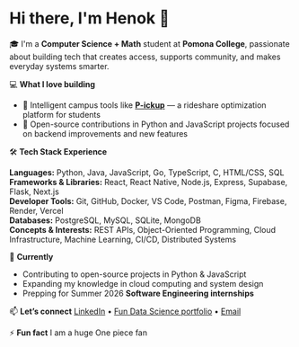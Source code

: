 # Hi there, I'm Henok 👋

🎓 I'm a **Computer Science + Math** student at **Pomona College**, passionate about building tech that creates access, supports community, and makes everyday systems smarter.

💻 **What I love building**
- 🚗 Intelligent campus tools like [**P-ickup**](https://github.com/HenokDawite/p-ickup) — a rideshare optimization platform for students  
- 🧩 Open-source contributions in Python and JavaScript projects focused on backend improvements and new features

🛠️ **Tech Stack Experience**

**Languages:** Python, Java, JavaScript, Go, TypeScript, C, HTML/CSS, SQL  
**Frameworks & Libraries:** React, React Native, Node.js, Express, Supabase, Flask, Next.js  
**Developer Tools:** Git, GitHub, Docker, VS Code, Postman, Figma, Firebase, Render, Vercel  
**Databases:** PostgreSQL, MySQL, SQLite, MongoDB  
**Concepts & Interests:** REST APIs, Object-Oriented Programming, Cloud Infrastructure, Machine Learning, CI/CD, Distributed Systems

🚀 **Currently**
- Contributing to open-source projects in Python & JavaScript  
- Expanding my knowledge in cloud computing and system design  
- Prepping for Summer 2026 **Software Engineering internships**  

📫 **Let’s connect**
[LinkedIn](https://linkedin.com/in/henokdawite) • [Fun Data Science portfolio](https://henokdawite.github.io) • [Email](mailto:henok.dawite@pomona.edu)

⚡ **Fun fact**
I am a huge One piece fan
